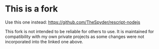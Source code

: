 # This is a fork
Use this one instead: https://github.com/TheSpyder/rescript-nodejs

This fork is not intended to be reliable for others to use. It is maintained for compatibility
with my own private projects as some changes were not incorporated into the linked one above.